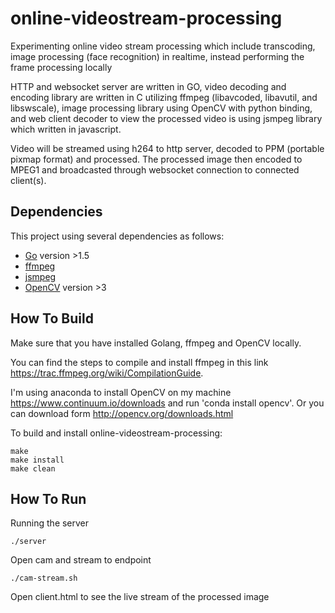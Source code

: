 # online-videostream-processing
Experimenting online video stream processing which include transcoding, image processing (face recognition) in realtime, instead performing the frame processing locally

HTTP and websocket server are written in GO, video decoding and encoding library are written in C utilizing ffmpeg (libavcoded, libavutil, and libswscale), image processing library using OpenCV with python binding, and web client decoder to view the processed video is using jsmpeg library which written in javascript.

Video will be streamed using h264 to http server, decoded to PPM (portable pixmap format) and processed. The processed image then encoded to MPEG1 and broadcasted through websocket connection to connected client(s). 

## Dependencies
This project using several dependencies as follows:
- [Go](https://golang.org/) version >1.5
- [ffmpeg](http://ffmpeg.org)
- [jsmpeg](https://github.com/phoboslab/jsmpeg)
- [OpenCV](http://opencv.org/) version >3

## How To Build
Make sure that you have installed Golang, ffmpeg and OpenCV locally. 

You can find the steps to compile and install ffmpeg in this link <https://trac.ffmpeg.org/wiki/CompilationGuide>.

I'm using anaconda to install OpenCV on my machine <https://www.continuum.io/downloads> and run 'conda install opencv'. Or you can download form http://opencv.org/downloads.html

To build and install online-videostream-processing:
```
make
make install
make clean
```
## How To Run
Running the server
```
./server
```
Open cam and stream to endpoint
```
./cam-stream.sh
```

Open client.html to see the live stream of the processed image
